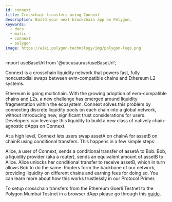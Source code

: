 ```yaml
---
id: connext
title: Crosschain transfers using Connext
description: Build your next blockchain app on Polygon.
keywords:
  - docs
  - matic
  - connext
  - polygon
image: https://wiki.polygon.technology/img/polygon-logo.png
---
```

import useBaseUrl from '@docusaurus/useBaseUrl';

Connext is a crosschain liquidity network that powers fast, fully noncustodial swaps between evm-compatible chains and Ethereum L2 systems.

Ethereum is going multichain. With the growing adoption of evm-compatible chains and L2s, a new challenge has emerged around liquidity fragmentation within the ecosystem. Connext solves this problem by connecting discrete liquidity pools on each chain into a global network, without introducing new, significant trust considerations for users. Developers can leverage this liquidity to build a new class of natively chain-agnostic dApps on Connext.

At a high level, Connext lets users swap assetA on chainA for assetB on chainB using conditional transfers. This happens in a few simple steps:

Alice, a user of Connext, sends a conditional transfer of assetA to Bob.
Bob, a liquidity provider (aka a router), sends an equivalent amount of assetB to Alice.
Alice unlocks her conditional transfer to receive assetB, which in turn allows Bob to do the same.
Routers form the backbone of our network, providing liquidity on different chains and earning fees for doing so. You can learn more about how this works trustlessly in our Protocol Primer.

To setup  crosschain transfers from the Ethereum Goerli Testnet to the Polygon Mumbai Testnet in a browser dApp please go through this [guide](https://docs.connext.network/quickstart-polygon-matic-integration).
